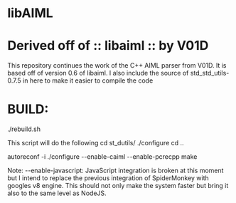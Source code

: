 libAIML
=======

Derived off of :: libaiml :: by V01D
====================================

This repository continues the work of the C++ AIML parser from V01D.
It is based off of version 0.6 of libaiml.
I also include the source of std_std_utils-0.7.5 in here to make it easier to compile the code

BUILD:
======

./rebuild.sh

This script will do the following 
cd st_dutils/
./configure 
cd ..

autoreconf -i
./configure --enable-caiml --enable-pcrecpp
make


Note: --enable-javascript: JavaScript integration is broken at this moment but I intend to replace the previous integration of SpiderMonkey with googles v8 engine.
This should not only make the system faster but bring it also to the same level as NodeJS.


